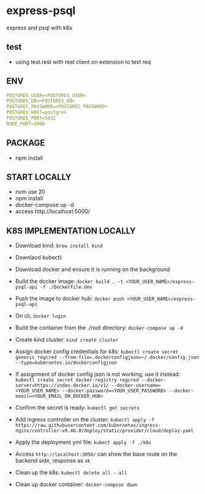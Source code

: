 # express-psql
express and psql with k8s

## test
- using test.rest with rest client on extension to test req

## ENV
```yml
POSTGRES_USER=<POSTGRES_USER>
POSTGRES_DB=<POSTGRES_DB>
POSTGRES_PASSWORD=<POSTGRES_PASSWORD>
POSTGRES_HOST=postgres
POSTGRES_PORT=5432
NODE_PORT=5000
```

## PACKAGE
- npm install

## START LOCALLY
- nvm use 20
- npm install
- docker-compose up -d
- access http://localhost:5000/

## K8S IMPLEMENTATION LOCALLY
- Download kind: `brew install kind`
- Downlaod kubectl: 
- Download docker and ensure it is running on the background

- Build the docker image:  `docker build . -t <YOUR_USER_NAME>/express-psql-api -f ./Dockerfile.dev`
- Push the image to docker hub: `docker push <YOUR_USER_NAME>/express-psql-api`    
- On cli, `docker login`
- Build the container from the ./root directory: `docker-compose up -d`

- Create kind cluster: `kind create cluster`
- Assign docker config credentials for k8s: `kubectl create secret generic regcred --from-file=.dockerconfigjson=~/.docker/config.json --type=kubernetes.io/dockerconfigjson`
- If assignment of docker config json is not working, use it instead: `kubectl create secret docker-registry regcred --docker-server=https://index.docker.io/v1/ --docker-username=<YOUR_USER_NAME> --docker-password=<YOUR_USER_PASSWORD> --docker-email=<YOUR_EMAIL_ON_DOCKER_HUB>`
- Confirm the secret is ready: `kubectl get secrets`
- Add ingress controller on the cluster: `kubectl apply -f https://raw.githubusercontent.com/kubernetes/ingress-nginx/controller-v0.46.0/deploy/static/provider/cloud/deploy.yaml`
- Apply the deployment yml file: `kubect apply -f ./k8s`
- Access `http://localhost:3050/` can show the base route on the backend side, response as `ok`

- Clean up the k8s: `kubectl delete all --all`
- Clean up docker container: `docker-compose down`
